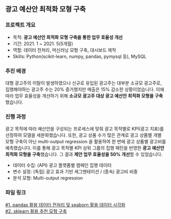 ## 광고 예산안 최적화 모형 구축

### 프로젝트 개요
- 목적: **광고 예산안 최적화 모형 구축을 통한 업무 효율성 개선**
- 기간: 2021. 1 ~ 2021. 5(5개월)
- 역할: 데이터 전처리, 머신러닝 모형 구축, 대시보드 제작
- Skills: Python(scikit-learn, numpy, pandas, pymysql 등), MySQL

### 추진 배경
대형 광고주의 이탈이 발생하였으나 신규로 유입된 광고주는 대부분 소규모 광고주로, 집행해야하는 광고주 수는 20% 증가했지만 매출은 15% 감소한 상황이었습니다.
이에 따라 업무 효율성을 개선하기 위해 **소규모 광고주 대상 광고 예산안 최적화 모형을 구축**했습니다.

### 진행 과정
광고 목적에 따라 예산안을 구성되는 프로세스에 맞춰 광고 목적별로 KPI(광고 지표)를 선정하여 모델을 세분화했습니다.
또한, 광고 상품 수가 많은 관계로 광고 상품별 개별 모형 구축이 아닌 multi-output regression 을 활용하여 한 번에 광고 상품별 광고비를 예측했습니다.
이를 통해 광고 목적별 KPI 상위 그룹의 집행 패턴을 반영한 **광고 예산안 최적화 모형을 구축**했습니다.
그 결과 **제안 업무 효율성을 50% 개선**할 수 있었습니다.
- 데이터 수집: (API) 광고 플랫폼별 캠페인 집행 데이터
- 변수 설정: (독립) 광고 효과 기반 세그멘테이션 / (종속) 광고비 비중
- 분석 모형: Multi-output regression

### 파일 링크
[#1. pandas 활용 데이터 전처리 및 seaborn 활용 데이터 시각화](https://github.com/hyewon0403/media-mix-recommendation/blob/master/media_mix_recommendation_eda.ipynb)\
[#2. sklearn 활용 추천 모형 구축](https://github.com/hyewon0403/media-mix-recommendation/blob/master/media_mix_recommendation_analysis.ipynb)
